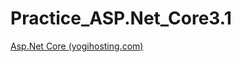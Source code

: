 # Practice_ASP.Net_Core3.1
[Asp.Net Core (yogihosting.com)](https://www.yogihosting.com/category/aspnet-core/)
